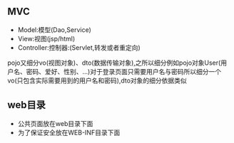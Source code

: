 ## MVC
- Model:模型(Dao,Service)
- View:视图(jsp/html)
- Controller:控制器:(Servlet,转发或者重定向)

pojo又细分vo(视图对象)、dto(数据传输对象),之所以细分例如pojo对象User(用户名、密码、爱好、性别、...)对于登录页面只需要用户名与密码所以细分一个vo(只包含实际需要用到的用户名和密码),dto对象的细分依据类似

## web目录
- 公共页面放在web目录下面
- 为了保证安全放在WEB-INF目录下面
